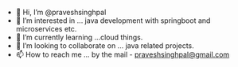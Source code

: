 - 👋 Hi, I’m @praveshsinghpal
- 👀 I’m interested in ... java development with springboot and microservices etc.
- 🌱 I’m currently learning ...cloud things.
- 💞️ I’m looking to collaborate on ... java related projects.
- 📫 How to reach me ... by the mail - praveshsinghpal@gmail.com

<!---
praveshsinghpal/praveshsinghpal is a ✨ special ✨ repository because its `README.md` (this file) appears on your GitHub profile.
You can click the Preview link to take a look at your changes.
--->
